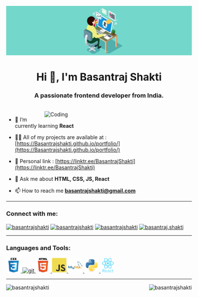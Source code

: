 ![MasterHead](https://github.com/Basantrajshakti/Basantrajshakti/blob/main/banner.jpeg)
<h1 align="center">Hi 👋, I'm Basantraj Shakti</h1>
<h3 align="center">A passionate frontend developer from India.</h3> <br>
<img align="right" alt="Coding" width="400" src="https://cdn.dribbble.com/users/1162077/screenshots/3848914/programmer.gif">

- 🌱 I’m currently learning **React**

- 👨‍💻 All of my projects are available at : [https://Basantrajshakti.github.io/portfolio/](https://Basantrajshakti.github.io/portfolio/)

- 📝 Personal link : [https://linktr.ee/BasantrajShakti](https://linktr.ee/BasantrajShakti)

- 💬 Ask me about **HTML, CSS, JS, React**

- 📫 How to reach me **basantrajshakti@gmail.com**
<hr>
<h3 align="left">Connect with me:</h3>
<p align="left">
<a href="https://codepen.io/basantrajshakti" target="blank"><img align="center" src="https://raw.githubusercontent.com/rahuldkjain/github-profile-readme-generator/master/src/images/icons/Social/codepen.svg" alt="basantrajshakti" height="30" width="40" /></a>
<a href="https://linkedin.com/in/basantrajshakti" target="blank"><img align="center" src="https://raw.githubusercontent.com/rahuldkjain/github-profile-readme-generator/master/src/images/icons/Social/linked-in-alt.svg" alt="basantrajshakti" height="30" width="40" /></a>
<a href="https://fb.com/basantrajshakti" target="blank"><img align="center" src="https://raw.githubusercontent.com/rahuldkjain/github-profile-readme-generator/master/src/images/icons/Social/facebook.svg" alt="basantrajshakti" height="30" width="40" /></a>
<a href="https://instagram.com/basantraj.shakti" target="blank"><img align="center" src="https://raw.githubusercontent.com/rahuldkjain/github-profile-readme-generator/master/src/images/icons/Social/instagram.svg" alt="basantraj.shakti" height="30" width="40" /></a>
</p>
<hr>
<h3 align="left">Languages and Tools:</h3>
<p align="left"> <a href="https://www.w3schools.com/css/" target="_blank" rel="noreferrer"> <img src="https://raw.githubusercontent.com/devicons/devicon/master/icons/css3/css3-original-wordmark.svg" alt="css3" width="40" height="40"/> </a> <a href="https://git-scm.com/" target="_blank" rel="noreferrer"> <img src="https://www.vectorlogo.zone/logos/git-scm/git-scm-icon.svg" alt="git" width="40" height="40"/> </a> <a href="https://www.w3.org/html/" target="_blank" rel="noreferrer"> <img src="https://raw.githubusercontent.com/devicons/devicon/master/icons/html5/html5-original-wordmark.svg" alt="html5" width="40" height="40"/> </a> <a href="https://developer.mozilla.org/en-US/docs/Web/JavaScript" target="_blank" rel="noreferrer"> <img src="https://raw.githubusercontent.com/devicons/devicon/master/icons/javascript/javascript-original.svg" alt="javascript" width="40" height="40"/> </a> <a href="https://www.mysql.com/" target="_blank" rel="noreferrer"> <img src="https://raw.githubusercontent.com/devicons/devicon/master/icons/mysql/mysql-original-wordmark.svg" alt="mysql" width="40" height="40"/> </a> <a href="https://www.python.org" target="_blank" rel="noreferrer"> <img src="https://raw.githubusercontent.com/devicons/devicon/master/icons/python/python-original.svg" alt="python" width="40" height="40"/> </a> <a href="https://reactjs.org/" target="_blank" rel="noreferrer"> <img src="https://raw.githubusercontent.com/devicons/devicon/master/icons/react/react-original-wordmark.svg" alt="react" width="40" height="40"/> </a> </p>
<hr>
<img align="right" height="190" src="https://github-readme-stats.vercel.app/api/top-langs?username=basantrajshakti&show_icons=true&locale=en&layout=compact" alt="basantrajshakti" /> 
<img align="left" height="20%" src="https://github-readme-stats.vercel.app/api?username=basantrajshakti&show_icons=true&locale=en" alt="basantrajshakti" />
